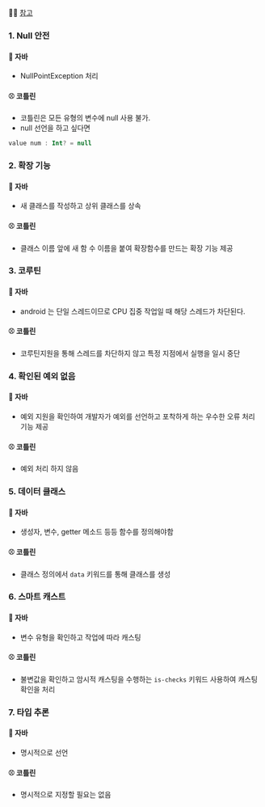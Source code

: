 💁‍♀️ [참고](https://little-habit.tistory.com/2)

### 1. Null 안전

#### 🏀 자바
- NullPointException 처리

#### ⚾️ 코틀린
- 코틀린은 모든 유형의 변수에 null 사용 불가.
- null 선언을 하고 싶다면 
 ```kotlin
value num : Int? = null
```

### 2. 확장 기능

#### 🏀 자바
- 새 클래스를 작성하고 상위 클래스를 상속

#### ⚾️ 코틀린
- 클래스 이름 앞에 새 함 수 이름을 붙여 확장함수를 만드는 확장 기능 제공

### 3. 코루틴
#### 🏀 자바
- android 는 단일 스레드이므로 CPU 집중 작업일 때 해당 스레드가 차단된다.

#### ⚾️ 코틀린
- 코루틴지원을 통해 스레드를 차단하지 않고 특정 지점에서 실행을 일시 중단

### 4. 확인된 예외 없음

#### 🏀 자바
- 예외 지원을 확인하여 개발자가 예외를 선언하고 포착하게 하는 우수한 오류 처리 기능 제공

#### ⚾️ 코틀린
- 예외 처리 하지 않음

### 5. 데이터 클래스

#### 🏀 자바
- 생성자, 변수, getter 메소드 등등 함수를 정의해야함

#### ⚾️ 코틀린
- 클래스 정의에서 `data` 키워드를 통해 클래스를 생성

### 6. 스마트 캐스트

#### 🏀 자바
- 변수 유형을 확인하고 작업에 따라 캐스팅

#### ⚾️ 코틀린
- 불변값을 확인하고 암시적 캐스팅을 수행하는 `is-checks` 키워드 사용하여 캐스팅 확인을 처리

### 7. 타입 추론

#### 🏀 자바
- 명시적으로 선언

#### ⚾️ 코틀린
- 명시적으로 지정할 필요는 없음
